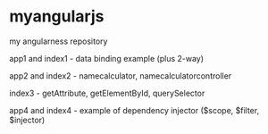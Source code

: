 # myangularjs
my angularness repository

app1 and index1 - data binding example (plus 2-way)

app2 and index2 - namecalculator, namecalculatorcontroller

index3 - getAttribute, getElementById, querySelector

app4 and index4 - example of dependency injector ($scope, $filter, $injector)

